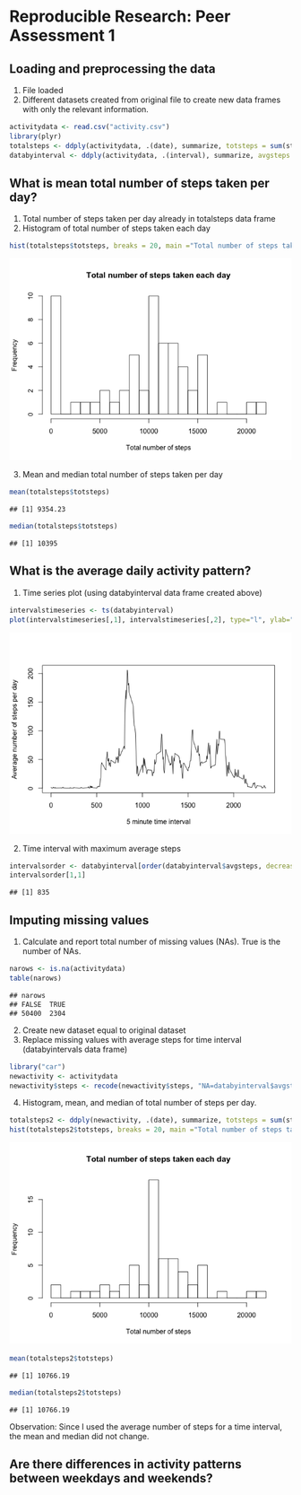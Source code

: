 # Reproducible Research: Peer Assessment 1


## Loading and preprocessing the data
1. File loaded
2. Different datasets created from original file to create new data  frames with only the relevant information.

```r
activitydata <- read.csv("activity.csv")
library(plyr)
totalsteps <- ddply(activitydata, .(date), summarize, totsteps = sum(steps, na.rm=TRUE))
databyinterval <- ddply(activitydata, .(interval), summarize, avgsteps = mean(steps, na.rm=TRUE))
```


## What is mean total number of steps taken per day?
1. Total number of steps taken per day already in totalsteps data frame
2. Histogram of total number of steps taken each day

```r
hist(totalsteps$totsteps, breaks = 20, main ="Total number of steps taken each day", xlab = "Total number of steps")
```

![](PA1_template_files/figure-html/unnamed-chunk-2-1.png) 

3. Mean and median total number of steps taken per day 

```r
mean(totalsteps$totsteps)
```

```
## [1] 9354.23
```

```r
median(totalsteps$totsteps)
```

```
## [1] 10395
```




## What is the average daily activity pattern?
1. Time series plot (using databyinterval data frame created above)

```r
intervalstimeseries <- ts(databyinterval)
plot(intervalstimeseries[,1], intervalstimeseries[,2], type="l", ylab="Average number of steps per day", xlab="5 minute time interval")
```

![](PA1_template_files/figure-html/unnamed-chunk-4-1.png) 
  
  2. Time interval with maximum average steps

```r
intervalsorder <- databyinterval[order(databyinterval$avgsteps, decreasing=T),]
intervalsorder[1,1]
```

```
## [1] 835
```



## Imputing missing values
1. Calculate and report total number of missing values (NAs). True is the number of NAs.

```r
narows <- is.na(activitydata)
table(narows)
```

```
## narows
## FALSE  TRUE 
## 50400  2304
```
2. Create new dataset equal to original dataset
3. Replace missing values with average steps for time interval (databyintervals data frame)


```r
library("car")
newactivity <- activitydata
newactivity$steps <- recode(newactivity$steps, "NA=databyinterval$avgsteps")
```
4. Histogram, mean, and median of total number of steps per day.

```r
totalsteps2 <- ddply(newactivity, .(date), summarize, totsteps = sum(steps))
hist(totalsteps2$totsteps, breaks = 20, main ="Total number of steps taken each day", xlab = "Total number of steps")
```

![](PA1_template_files/figure-html/unnamed-chunk-8-1.png) 

```r
mean(totalsteps2$totsteps)
```

```
## [1] 10766.19
```

```r
median(totalsteps2$totsteps)
```

```
## [1] 10766.19
```
Observation: Since I used the average number of steps for a time interval, the mean and median did not change.



## Are there differences in activity patterns between weekdays and weekends?
